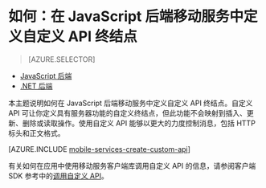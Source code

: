 <properties
	pageTitle="如何：在 JavaScript 后端移动服务中定义自定义 API | Azure 移动服务"
	description="了解如何在 JavaScript 后端移动服务中定义自定义 API 终结点。"
	services="mobile-services"
	documentationCenter=""
	authors="ggailey777"
	manager="erikre"
	editor=""/>

<tags
	ms.service="mobile-services"
	ms.date="03/06/2016"
	wacn.date="04/11/2016"/>


# 如何：在 JavaScript 后端移动服务中定义自定义 API 终结点

> [AZURE.SELECTOR]
- [JavaScript 后端](/documentation/articles/mobile-services-javascript-backend-define-custom-api/)
- [.NET 后端](/documentation/articles/mobile-services-dotnet-backend-define-custom-api/)



本主题说明如何在 JavaScript 后端移动服务中定义自定义 API 终结点。自定义 API 可让你定义具有服务器功能的自定义终结点，但此功能不会映射到插入、更新、删除或读取操作。使用自定义 API 能够以更大的力度控制消息，包括 HTTP 标头和正文格式。

[AZURE.INCLUDE [mobile-services-create-custom-api](../../includes/mobile-services-create-custom-api.md)]

有关如何在应用中使用移动服务客户端库调用自定义 API 的信息，请参阅客户端 SDK 参考中的[调用自定义 API](/documentation/articles/mobile-services-dotnet-how-to-use-client-library/#custom-api)。


<!-- Anchors. -->

<!-- Images. -->

<!-- URLs. -->

<!---HONumber=Mooncake_0118_2016-->